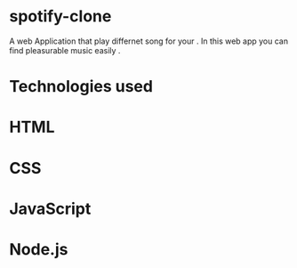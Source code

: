 # spotify-clone

A web Application that play differnet song for your . In this web app you can find pleasurable music easily .


# Technologies used 

# HTML
# CSS
# JavaScript
# Node.js
